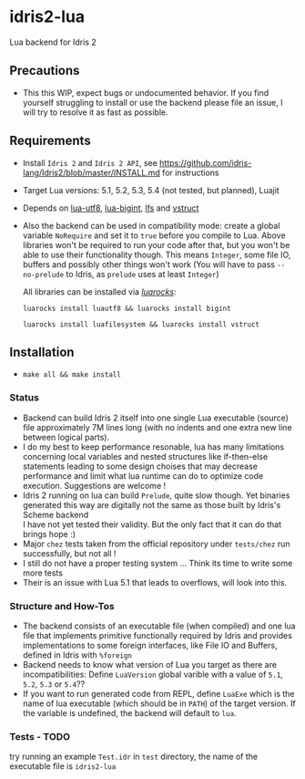 # idris2-lua
Lua backend for Idris 2

## Precautions
- This this WIP, expect bugs or undocumented behavior. If you find yourself struggling to install or use the backend
  please file an issue, I will try to resolve it as fast as possible.

## Requirements
- Install `Idris 2` and `Idris 2 API`, see https://github.com/idris-lang/Idris2/blob/master/INSTALL.md for instructions
- Target Lua versions: 5.1, 5.2, 5.3, 5.4 (not tested, but planned), Luajit
- Depends on [lua-utf8](https://github.com/starwing/luautf8.git), [lua-bigint](https://github.com/JorjBauer/lua-bigint.git),
  [lfs](https://keplerproject.github.io/luafilesystem/manual.html) and [vstruct](https://github.com/ToxicFrog/vstruct)
- Also the backend can be used in compatibility mode: create a global variable `NoRequire` and set it to `true` before you compile to Lua.
  Above libraries won't be required to run your code after that, but you won't be able to use their functionality though.
  This means `Integer`, some file IO, buffers and possibly other things won't work (You will have to pass `--no-prelude` to Idris,
  as `prelude` uses at least `Integer`)
  
  
  All libraries can be installed via [*luarocks*](https://luarocks.org):
  
  `luarocks install luautf8 && luarocks install bigint`

  `luarocks install luafilesystem && luarocks install vstruct`
## Installation
 - `make all && make install`

### Status
 - Backend can build Idris 2 itself into one single Lua executable (source) file approximately 7M lines long 
	(with no indents and one extra new line between logical parts).
 - I do my best to keep performance resonable, lua has many limitations concerning
   local variables and nested structures like if-then-else statements
   leading to some design choises that may decrease performance and limit what lua runtime can do to optimize code execution.
	Suggestions are welcome !
 - Idris 2 running on lua can build `Prelude`, quite slow though. Yet binaries generated this way are digitally not the same as those built by Idris's Scheme backend 	
	I have not yet tested their validity. But the only fact that it can do that brings hope :)
 - Major `chez` tests taken from the official repository under `tests/chez` run successfully, but not all !
 - I still do not have a proper testing system ... Think its time to write some more tests
 - Their is an issue with Lua 5.1 that leads to overflows, will look into this.

### Structure and How-Tos
 - The backend consists of an executable file (when compiled) and one lua file that implements primitive functionally required by Idris
   and provides implementations to some foreign interfaces, like File IO and Buffers, defined in Idris with `%foreign`
 - Backend needs to know what version of Lua you target as there are incompatibilities:	
   Define `LuaVersion` global varible with a value of `5.1`, `5.2`, `5.3` or `5.4`??
 - If you want to run generated code from REPL, define `LuaExe` which is the name of lua executable (which should be in `PATH`) of the target version.
   If the variable is undefined, the backend will default to `lua`.	

### Tests - TODO

try running an example `Test.idr` in `test` directory,
the name of the executable file is `idris2-lua`
